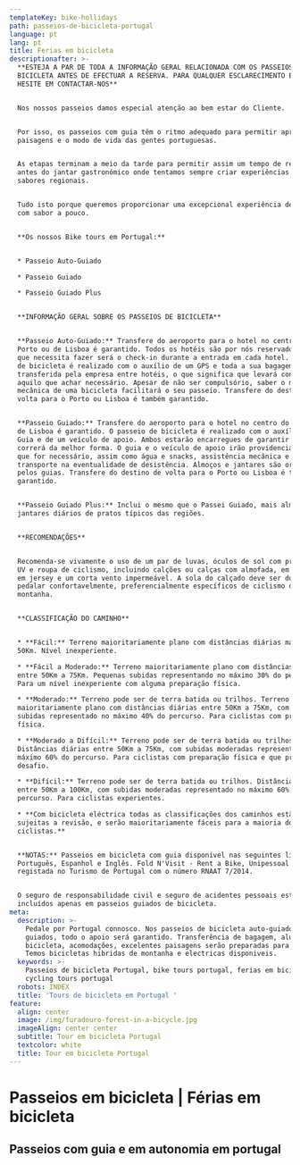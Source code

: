 ```yaml
---
templateKey: bike-hollidays
path: passeios-de-bicicleta-portugal
language: pt
lang: pt
title: Ferias em bicicleta
descriptionafter: >-
  **ESTEJA A PAR DE TODA A INFORMAÇÃO GERAL RELACIONADA COM OS PASSEIOS EM
  BICICLETA ANTES DE EFECTUAR A RESERVA. PARA QUALQUER ESCLARECIMENTO EXTRA NÃO
  HESITE EM CONTACTAR-NOS**


  Nos nossos passeios damos especial atenção ao bem estar do Cliente.


  Por isso, os passeios com guia têm o ritmo adequado para permitir apreciar as
  paisagens e o modo de vida das gentes portuguesas.


  As etapas terminam a meio da tarde para permitir assim um tempo de relaxamento
  antes do jantar gastronómico onde tentamos sempre criar experiências com
  sabores regionais.


  Tudo isto porque queremos proporcionar uma excepcional experiência de aventura
  com sabor a pouco.


  **Os nossos Bike tours em Portugal:**


  * Passeio Auto-Guiado

  * Passeio Guiado

  * Passeio Guiado Plus


  **INFORMAÇÃO GERAL SOBRE OS PASSEIOS DE BICICLETA**


  **Passeio Auto-Guiado:** Transfere do aeroporto para o hotel no centro do
  Porto ou de Lisboa é garantido. Todos os hotéis são por nós reservados. Tudo o
  que necessita fazer será o check-in durante a entrada em cada hotel. O passeio
  de bicicleta é realizado com o auxílio de um GPS e toda a sua bagagem será
  transferida pela empresa entre hotéis, o que significa que levará consigo
  aquilo que achar necessário. Apesar de não ser compulsório, saber o mínimo de
  mecânica de uma bicicleta facilitará o seu passeio. Transfere do destino de
  volta para o Porto ou Lisboa é também garantido.


  **Passeio Guiado:** Transfere do aeroporto para o hotel no centro do Porto ou
  de Lisboa é garantido. O passeio de bicicleta é realizado com o auxílio de um
  Guia e de um veículo de apoio. Ambos estarão encarregues de garantir que tudo
  correrá da melhor forma. O guia e o veículo de apoio irão providenciar aquilo
  que for necessário, assim como água e snacks, assistência mecânica e
  transporte na eventualidade de desistência. Almoços e jantares são organizados
  pelos guias. Transfere do destino de volta para o Porto ou Lisboa é também
  garantido.


  **Passeio Guiado Plus:** Inclui o mesmo que o Passei Guiado, mais almoços e
  jantares diários de pratos típicos das regiões.


  **RECOMENDAÇÕES**


  Recomenda-se vivamente o uso de um par de luvas, óculos de sol com protecção
  UV e roupa de ciclismo, incluindo calções ou calças com almofada, em licra ou
  em jersey e um corta vento impermeável. A sola do calçado deve ser dura para
  pedalar confortavelmente, preferencialmente específicos de ciclismo de
  montanha.


  **CLASSIFICAÇÃO DO CAMINHO**


  * **Fácil:** Terreno maioritariamente plano com distâncias diárias máximas de
  50Km. Nível inexperiente.

  * **Fácil a Moderado:** Terreno maioritariamente plano com distâncias diárias
  entre 50Km a 75Km. Pequenas subidas representando no máximo 30% do percurso.
  Para um nível inexperiente com alguma preparação física.

  * **Moderado:** Terreno pode ser de terra batida ou trilhos. Terreno
  maioritariamente plano com distâncias diárias entre 50Km a 75Km, com algumas
  subidas representado no máximo 40% do percurso. Para ciclistas com preparação
  física.

  * **Moderado a Difícil:** Terreno pode ser de terra batida ou trilhos.
  Distâncias diárias entre 50Km a 75Km, com subidas moderadas representado no
  máximo 60% do percurso. Para ciclistas com preparação física e que procuram um
  desafio.

  * **Difícil:** Terreno pode ser de terra batida ou trilhos. Distâncias diárias
  entre 50Km a 100Km, com subidas moderadas representado no máximo 60% do
  percurso. Para ciclistas experientes.

  * **Com bicicleta eléctrica todas as classificações dos caminhos estão
  sujeitas a revisão, e serão maioritariamente fáceis para a maioria dos
  ciclistas.**


  **NOTAS:** Passeios em bicicleta com guia disponível nas seguintes línguas:
  Português, Espanhol e Inglês. Fold N'Visit - Rent a Bike, Unipessoal Lda está
  registada no Turismo de Portugal com o número RNAAT 7/2014.


  O seguro de responsabilidade civil e seguro de acidentes pessoais estão
  incluídos apenas em passeios guiados de bicicleta.
meta:
  description: >-
    Pedale por Portugal connosco. Nos passeios de bicicleta auto-guiados ou
    guiados, todo o apoio será garantido. Transferência de bagagem, aluguer de
    bicicleta, acomodações, excelentes paisagens serão preparadas para você.
    Temos bicicletas hibridas de montanha e electricas disponiveis.
  keywords: >-
    Passeios de bicicleta Portugal, bike tours portugal, ferias em bicicleta,
    cycling tours portugal
  robots: INDEX
  title: 'Tours de bicicleta em Portugal '
feature:
  align: center
  image: /img/furadouro-forest-in-a-bicycle.jpg
  imageAlign: center center
  subtitle: Tour em bicicleta Portugal
  textcolor: white
  title: Tour em bicicleta Portugal
---
```

# Passeios em bicicleta | Férias em bicicleta 

## Passeios com guia e em autonomia em portugal
